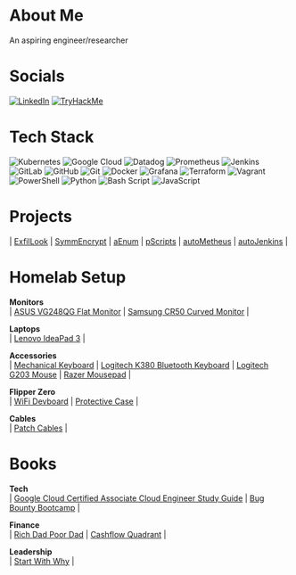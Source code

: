 # About Me

An aspiring engineer/researcher

# Socials

[![LinkedIn](https://img.shields.io/badge/LinkedIn-0A66C2?style=for-the-badge&logo=linkedin&logoColor=white)](https://linkedin.com/in/JonmarCorpuz) [![TryHackMe](https://img.shields.io/badge/TryHackMe-E60000?style=for-the-badge&logo=tryhackme&logoColor=white)](https://tryhackme.com/p/JonmarCorpuz) 

# Tech Stack

![Kubernetes](https://img.shields.io/badge/kubernetes-%23326ce5.svg?style=for-the-badge&logo=kubernetes&logoColor=white)  ![Google Cloud](https://img.shields.io/badge/GoogleCloud-%234285F4.svg?style=for-the-badge&logo=google-cloud&logoColor=white) ![Datadog](https://img.shields.io/badge/datadog-%23632CA6.svg?style=for-the-badge&logo=datadog&logoColor=white) ![Prometheus](https://img.shields.io/badge/Prometheus-E6522C?style=for-the-badge&logo=Prometheus&logoColor=white) ![Jenkins](https://img.shields.io/badge/jenkins-%232C5263.svg?style=for-the-badge&logo=jenkins&logoColor=white) ![GitLab](https://img.shields.io/badge/gitlab-%23181717.svg?style=for-the-badge&logo=gitlab&logoColor=white) ![GitHub](https://img.shields.io/badge/github-%23121011.svg?style=for-the-badge&logo=github&logoColor=white) ![Git](https://img.shields.io/badge/git-%23F05033.svg?style=for-the-badge&logo=git&logoColor=white) ![Docker](https://img.shields.io/badge/docker-%230db7ed.svg?style=for-the-badge&logo=docker&logoColor=white) ![Grafana](https://img.shields.io/badge/grafana-%23F46800.svg?style=for-the-badge&logo=grafana&logoColor=white) ![Terraform](https://img.shields.io/badge/terraform-%235835CC.svg?style=for-the-badge&logo=terraform&logoColor=white) ![Vagrant](https://img.shields.io/badge/vagrant-%231563FF.svg?style=for-the-badge&logo=vagrant&logoColor=white) ![PowerShell](https://img.shields.io/badge/PowerShell-%235391FE.svg?style=for-the-badge&logo=powershell&logoColor=white) ![Python](https://img.shields.io/badge/python-3670A0?style=for-the-badge&logo=python&logoColor=ffdd54) ![Bash Script](https://img.shields.io/badge/bash_script-%23121011.svg?style=for-the-badge&logo=gnu-bash&logoColor=white) ![JavaScript](https://img.shields.io/badge/JavaScript-F7DF1E?style=for-the-badge&logo=javascript&logoColor=black)

# Projects

| [ExfilLook](https://github.com/JonmarCorpuz/ExfilLook/tree/main) | [SymmEncrypt](https://github.com/JonmarCorpuz/SymmEncrypt) | [aEnum](https://github.com/JonmarCorpuz/aEnum/tree/main) | [pScripts](https://github.com/JonmarCorpuz/pScripts) | [autoMetheus](https://github.com/JonmarCorpuz/autoMetheus) | [autoJenkins](https://github.com/JonmarCorpuz/autoJenkins) |
  
# Homelab Setup
 
**Monitors** <br>
| [ASUS VG248QG Flat Monitor](https://amzn.to/3FhFclu) | [Samsung CR50 Curved Monitor](https://amzn.to/4dIv0PF) |

**Laptops** <br>
| [Lenovo IdeaPad 3](https://amzn.to/4mKHsT2) |

**Accessories** <br>
| [Mechanical Keyboard](https://amzn.to/4kmrjSb) | [Logitech K380 Bluetooth Keyboard](https://amzn.to/4mKHBpy) | [Logitech G203 Mouse](https://amzn.to/4kEA7CA) | [Razer Mousepad](https://amzn.to/3Z9unIN) | 

**Flipper Zero** <br>
| [WiFi Devboard](https://amzn.to/3ZJ91Cd) | [Protective Case](https://amzn.to/3Hfgdjk) |

**Cables** <br>
| [Patch Cables](https://amzn.to/3FjsgLV) |

# Books

**Tech** <br>
| [Google Cloud Certified Associate Cloud Engineer Study Guide](https://amzn.to/43JTqDR) | [Bug Bounty Bootcamp](https://amzn.to/4kRxayS) |

**Finance** <br>
| [Rich Dad Poor Dad](https://amzn.to/4mEYjGZ) | [Cashflow Quadrant](https://amzn.to/3T5o3OY) |

**Leadership** <br>
| [Start With Why](https://amzn.to/3FChP6a) |
